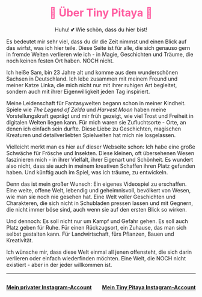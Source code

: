 
<h1 style="color:rgb(255, 94, 161); text-align: center;">🌸 Über Tiny Pitaya 🌸</h1>

<div style="text-align: center;">
Huhu! 💕 Wie schön, dass du hier bist!
</div>

Es bedeutet mir sehr viel, dass du dir die Zeit nimmst und einen Blick auf das wirfst, was ich hier teile. Diese Seite ist für alle, die sich genauso gern in fremde Welten verlieren wie ich - in Magie, Geschichten und Träume, die noch keinen festen Ort haben. NOCH nicht.

Ich heiße Sam, bin 23 Jahre alt und komme aus dem wunderschönen Sachsen in Deutschland. Ich lebe zusammen mit meinem Freund und meiner Katze Linka, die mich nicht nur mit ihrer ruhigen Art begleitet, sondern auch mit ihrer Eigenwilligkeit jeden Tag inspiriert.

Meine Leidenschaft für Fantasywelten begann schon in meiner Kindheit. Spiele wie *The Legend of Zelda* und *Harvest Moon* haben meine Vorstellungskraft geprägt und mir früh gezeigt, wie viel Trost und Freiheit in digitalen Welten liegen kann. Für mich waren sie Zufluchtsorte - Orte, an denen ich einfach sein durfte. Diese Liebe zu Geschichten, magischen Kreaturen und detailverliebten Spielwelten hat mich nie losgelassen.

Vielleicht merkt man es hier auf dieser Webseite schon: Ich habe eine große Schwäche für Frösche und Insekten. Diese kleinen, oft übersehenen Wesen faszinieren mich - in ihrer Vielfalt, ihrer Eigenart und Schönheit. Es wundert also nicht, dass sie auch in meinem kreativen Schaffen ihren Platz gefunden haben. Und künftig auch im Spiel, was ich träume, zu entwickeln.

Denn das ist mein großer Wunsch: Ein eigenes Videospiel zu erschaffen. Eine weite, offene Welt, lebendig und geheimnisvoll, bevölkert von Wesen, wie man sie noch nie gesehen hat. Eine Welt voller Geschichten und Charakteren, die sich nicht in Schubladen pressen lassen und mit Gegnern, die nicht immer böse sind, auch wenn sie auf den ersten Blick so wirken.

Und dennoch: Es soll nicht nur um Kampf und Gefahr gehen. Es soll auch Platz geben für Ruhe. Für einen Rückzugsort, ein Zuhause, das man sich selbst gestalten kann. Für Landwirtschaft, fürs Pflanzen, Bauen und Kreativität.

Ich wünsche mir, dass diese Welt einmal all jenen offensteht, die sich darin verlieren oder einfach wiederfinden möchten. Eine Welt, die NOCH nicht existiert - aber in der jeder willkommen ist.

---

<div style="display: flex; justify-content: space-between; margin-top: 2em;">
  <a href="https://www.instagram.com//im.done.im.just.sayin/" target="_blank"><strong>Mein privater Instagram-Account</strong></a>
  <a href="https://www.instagram.com/tiny_pitaya/" target="_blank"><strong>Mein Tiny Pitaya Instagram-Account</strong></a>
</div>